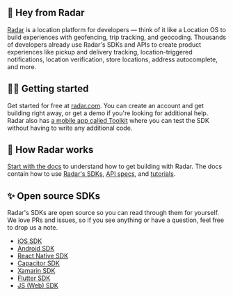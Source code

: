 ## 👋 Hey from Radar
[Radar](https://radar.com) is a location platform for developers — think of it like a Location OS to build experiences with geofencing, trip tracking, and geocoding. Thousands of developers already use Radar's SDKs and APIs to create product experiences like pickup and delivery tracking, location-triggered notifications, location verification, store locations, address autocomplete, and more.

## 🏃‍♀️ Getting started
Get started for free at [radar.com](https://radar.com). You can create an account and get building right away, or get a demo if you're looking for additional help. Radar also has [a mobile app called Toolkit](https://radar.com/documentation/toolkit) where you can test the SDK without having to write any additional code.

## 📖 How Radar works
[Start with the docs](https://radar.com/documentation) to understand how to get building with Radar. The docs contain how to use [Radar's SDKs](https://radar.com/documentation/sdk), [API specs](https://radar.com/documentation/api), and [tutorials](https://radar.com/documentation/tutorials).

## ✨ Open source SDKs
Radar's SDKs are open source so you can read through them for yourself. We love PRs and issues, so if you see anything or have a question, feel free to drop us a note.

- [iOS SDK](https://github.com/radarlabs/radar-ios-android)
- [Android SDK](https://github.com/radarlabs/radar-sdk-android)
- [React Native SDK](https://github.com/radarlabs/react-native-radar)
- [Capacitor SDK](https://github.com/radarlabs/capacitor-radar)
- [Xamarin SDK](https://github.com/radarlabs/radar-sdk-xamarin)
- [Flutter SDK](https://github.com/radarlabs/flutter-radar)
- [JS (Web) SDK](https://github.com/radarlabs/radar-sdk-js)

